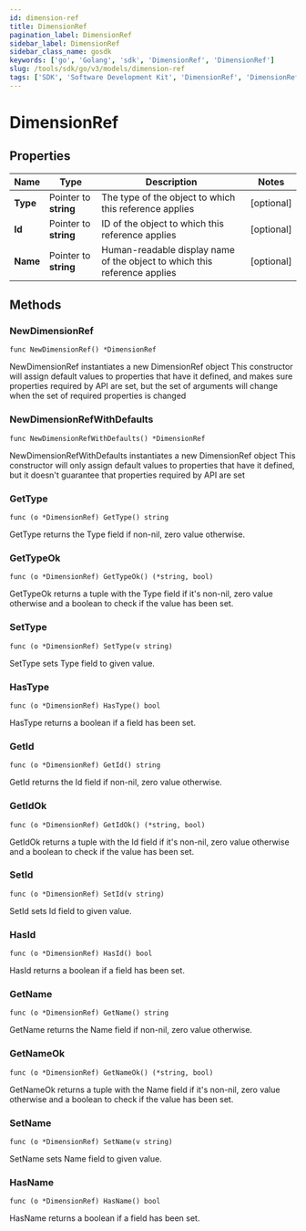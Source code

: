 ```yaml
---
id: dimension-ref
title: DimensionRef
pagination_label: DimensionRef
sidebar_label: DimensionRef
sidebar_class_name: gosdk
keywords: ['go', 'Golang', 'sdk', 'DimensionRef', 'DimensionRef'] 
slug: /tools/sdk/go/v3/models/dimension-ref
tags: ['SDK', 'Software Development Kit', 'DimensionRef', 'DimensionRef']
---
```


# DimensionRef

## Properties

Name | Type | Description | Notes
------------ | ------------- | ------------- | -------------
**Type** | Pointer to **string** | The type of the object to which this reference applies | [optional] 
**Id** | Pointer to **string** | ID of the object to which this reference applies | [optional] 
**Name** | Pointer to **string** | Human-readable display name of the object to which this reference applies | [optional] 

## Methods

### NewDimensionRef

`func NewDimensionRef() *DimensionRef`

NewDimensionRef instantiates a new DimensionRef object
This constructor will assign default values to properties that have it defined,
and makes sure properties required by API are set, but the set of arguments
will change when the set of required properties is changed

### NewDimensionRefWithDefaults

`func NewDimensionRefWithDefaults() *DimensionRef`

NewDimensionRefWithDefaults instantiates a new DimensionRef object
This constructor will only assign default values to properties that have it defined,
but it doesn't guarantee that properties required by API are set

### GetType

`func (o *DimensionRef) GetType() string`

GetType returns the Type field if non-nil, zero value otherwise.

### GetTypeOk

`func (o *DimensionRef) GetTypeOk() (*string, bool)`

GetTypeOk returns a tuple with the Type field if it's non-nil, zero value otherwise
and a boolean to check if the value has been set.

### SetType

`func (o *DimensionRef) SetType(v string)`

SetType sets Type field to given value.

### HasType

`func (o *DimensionRef) HasType() bool`

HasType returns a boolean if a field has been set.

### GetId

`func (o *DimensionRef) GetId() string`

GetId returns the Id field if non-nil, zero value otherwise.

### GetIdOk

`func (o *DimensionRef) GetIdOk() (*string, bool)`

GetIdOk returns a tuple with the Id field if it's non-nil, zero value otherwise
and a boolean to check if the value has been set.

### SetId

`func (o *DimensionRef) SetId(v string)`

SetId sets Id field to given value.

### HasId

`func (o *DimensionRef) HasId() bool`

HasId returns a boolean if a field has been set.

### GetName

`func (o *DimensionRef) GetName() string`

GetName returns the Name field if non-nil, zero value otherwise.

### GetNameOk

`func (o *DimensionRef) GetNameOk() (*string, bool)`

GetNameOk returns a tuple with the Name field if it's non-nil, zero value otherwise
and a boolean to check if the value has been set.

### SetName

`func (o *DimensionRef) SetName(v string)`

SetName sets Name field to given value.

### HasName

`func (o *DimensionRef) HasName() bool`

HasName returns a boolean if a field has been set.


